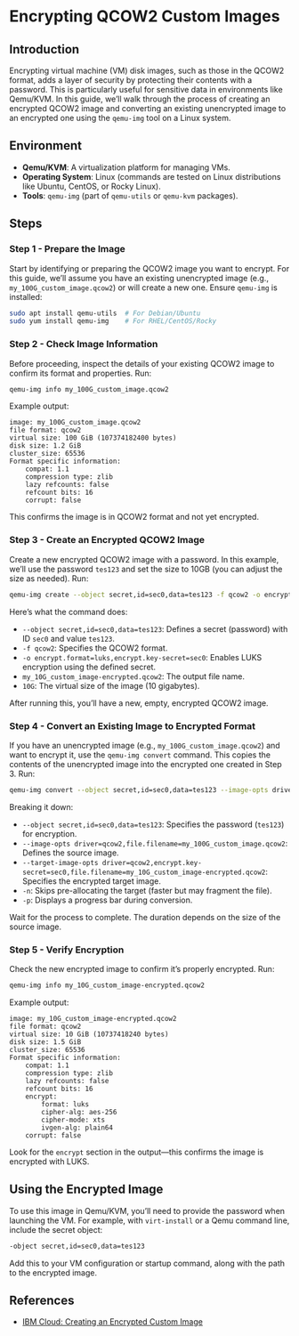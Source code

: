 # Encrypting QCOW2 Custom Images

## Introduction
Encrypting virtual machine (VM) disk images, such as those in the QCOW2 format, adds a layer of security by protecting their contents with a password. This is particularly useful for sensitive data in environments like Qemu/KVM. In this guide, we’ll walk through the process of creating an encrypted QCOW2 image and converting an existing unencrypted image to an encrypted one using the `qemu-img` tool on a Linux system.

## Environment
- **Qemu/KVM**: A virtualization platform for managing VMs.
- **Operating System**: Linux (commands are tested on Linux distributions like Ubuntu, CentOS, or Rocky Linux).
- **Tools**: `qemu-img` (part of `qemu-utils` or `qemu-kvm` packages).

## Steps

### Step 1 - Prepare the Image
Start by identifying or preparing the QCOW2 image you want to encrypt. For this guide, we’ll assume you have an existing unencrypted image (e.g., `my_100G_custom_image.qcow2`) or will create a new one. Ensure `qemu-img` is installed:
```bash
sudo apt install qemu-utils  # For Debian/Ubuntu
sudo yum install qemu-img    # For RHEL/CentOS/Rocky
```

### Step 2 - Check Image Information
Before proceeding, inspect the details of your existing QCOW2 image to confirm its format and properties. Run:
```bash
qemu-img info my_100G_custom_image.qcow2
```

Example output:
```
image: my_100G_custom_image.qcow2
file format: qcow2
virtual size: 100 GiB (107374182400 bytes)
disk size: 1.2 GiB
cluster_size: 65536
Format specific information:
    compat: 1.1
    compression type: zlib
    lazy refcounts: false
    refcount bits: 16
    corrupt: false
```
This confirms the image is in QCOW2 format and not yet encrypted.

### Step 3 - Create an Encrypted QCOW2 Image
Create a new encrypted QCOW2 image with a password. In this example, we’ll use the password `tes123` and set the size to 10GB (you can adjust the size as needed). Run:
```bash
qemu-img create --object secret,id=sec0,data=tes123 -f qcow2 -o encrypt.format=luks,encrypt.key-secret=sec0 my_10G_custom_image-encrypted.qcow2 10G
```

Here’s what the command does:
- `--object secret,id=sec0,data=tes123`: Defines a secret (password) with ID `sec0` and value `tes123`.
- `-f qcow2`: Specifies the QCOW2 format.
- `-o encrypt.format=luks,encrypt.key-secret=sec0`: Enables LUKS encryption using the defined secret.
- `my_10G_custom_image-encrypted.qcow2`: The output file name.
- `10G`: The virtual size of the image (10 gigabytes).

After running this, you’ll have a new, empty, encrypted QCOW2 image.

### Step 4 - Convert an Existing Image to Encrypted Format
If you have an unencrypted image (e.g., `my_100G_custom_image.qcow2`) and want to encrypt it, use the `qemu-img convert` command. This copies the contents of the unencrypted image into the encrypted one created in Step 3. Run:
```bash
qemu-img convert --object secret,id=sec0,data=tes123 --image-opts driver=qcow2,file.filename=my_100G_custom_image.qcow2 --target-image-opts driver=qcow2,encrypt.key-secret=sec0,file.filename=my_10G_custom_image-encrypted.qcow2 -n -p
```

Breaking it down:
- `--object secret,id=sec0,data=tes123`: Specifies the password (`tes123`) for encryption.
- `--image-opts driver=qcow2,file.filename=my_100G_custom_image.qcow2`: Defines the source image.
- `--target-image-opts driver=qcow2,encrypt.key-secret=sec0,file.filename=my_10G_custom_image-encrypted.qcow2`: Specifies the encrypted target image.
- `-n`: Skips pre-allocating the target (faster but may fragment the file).
- `-p`: Displays a progress bar during conversion.

Wait for the process to complete. The duration depends on the size of the source image.

### Step 5 - Verify Encryption
Check the new encrypted image to confirm it’s properly encrypted. Run:
```bash
qemu-img info my_10G_custom_image-encrypted.qcow2
```

Example output:
```
image: my_10G_custom_image-encrypted.qcow2
file format: qcow2
virtual size: 10 GiB (10737418240 bytes)
disk size: 1.5 GiB
cluster_size: 65536
Format specific information:
    compat: 1.1
    compression type: zlib
    lazy refcounts: false
    refcount bits: 16
    encrypt:
        format: luks
        cipher-alg: aes-256
        cipher-mode: xts
        ivgen-alg: plain64
    corrupt: false
```
Look for the `encrypt` section in the output—this confirms the image is encrypted with LUKS.

## Using the Encrypted Image
To use this image in Qemu/KVM, you’ll need to provide the password when launching the VM. For example, with `virt-install` or a Qemu command line, include the secret object:
```bash
-object secret,id=sec0,data=tes123
```
Add this to your VM configuration or startup command, along with the path to the encrypted image.

## References
- [IBM Cloud: Creating an Encrypted Custom Image](https://cloud.ibm.com/docs/vpc?topic=vpc-create-encrypted-custom-image)

